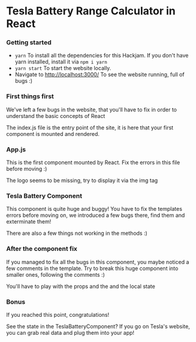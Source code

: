 # Tesla Battery Range Calculator in React

### Getting started
* `yarn` To install all the dependencies for this Hackjam. If you don't have yarn installed, install it via `npm i yarn`
* `yarn start` To start the website locally.
* Navigate to [http://localhost:3000/](http://localhost:3000/) To see the website running, full of bugs :)

### First things first

We've left a few bugs in the website, that you'll have to fix in order to understand the basic concepts of React

The index.js file is the entry point of the site, it is here that your first component is mounted and rendered.

### App.js

This is the first component mounted by React. Fix the errors in this file before moving :)

The logo seems to be missing, try to display it via the img tag

### Tesla Battery Component

This component is quite huge and buggy! You have to fix the templates errors before moving on, we introduced a few bugs there, find them and exterminate them!

There are also a few things not working in the methods :)

### After the component fix

If you managed to fix all the bugs in this component, you maybe noticed a few comments in the template. Try to break this huge component into smaller ones, following the comments :)

You'll have to play with the props and the and the local state

### Bonus

If you reached this point, congratulations!

See the state in the TeslaBatteryComponent? If you go on Tesla's website, you can grab real data and plug them into your app!
